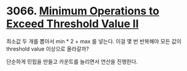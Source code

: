 # 3066. [Minimum Operations to Exceed Threshold Value II](./3066.cpp)

최소값 두 개를 뽑아서 min * 2 + max 를 넣는다. 이걸 몇 번 반복해야 모든 값이 threshold value 이상으로 올라갈까?

단순하게 민힙을 만들고 카운트를 늘리면서 연산을 진행한다.
